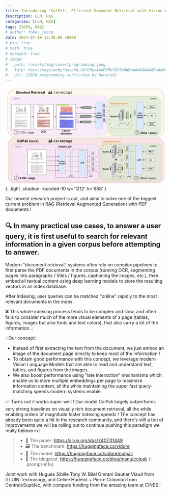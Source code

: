 ```yaml
---
title: Introducing "ColPali, Efficient Document Retrieval with Vision Language Models"
description: LLM, RAG
categories: [LLM, RAG]
tags: [SOTA, RAG]
# author: foDev_jeong
date: 2024-07-19 13:30:00 +0800
# pin: true
# math: true
# mermaid: true
# image:
#   path: /assets/img/cover/programming.jpeg
#   lqip: data:image/webp;base64,UklGRpoAAABXRUJQVlA4WAoAAAAQAAAADwAABwAAQUxQSDIAAAARL0AmbZurmr57yyIiqE8oiG0bejIYEQTgqiDA9vqnsUSI6H+oAERp2HZ65qP/VIAWAFZQOCBCAAAA8AEAnQEqEAAIAAVAfCWkAALp8sF8rgRgAP7o9FDvMCkMde9PK7euH5M1m6VWoDXf2FkP3BqV0ZYbO6NA/VFIAAAA
#   alt: [2024 programming curriculum by honglab]
---
```


![ ColPali Efficient Document Retrieval with Vision Language Model  ](/assets/img/llm/colpali-retrieval-vision-language-model.jpeg){: .light .shadow .rounded-10 w='1212' h='668' }

Our newest research project is out, and aims to solve one of the biggest current problem in RAG (Retrieval Augmented Generation) with PDF documents ! 

## 🔍 In many practical use cases, to answer a user query, it is first useful to search for relevant information in a given corpus before attempting to answer. 

Modern "document retrieval" systems often rely on complex pipelines to first parse the PDF documents in the corpus (running OCR, segmenting pages into paragraphs / titles / figures, captioning the images, etc.), then embed all textual content using deep learning models to store the resulting vectors in an index database. 

After indexing, user queries can be matched "online" rapidly to the most relevant documents in the index.

❌ This whole indexing process tends to be complex and slow, and often fails to consider much of the more visual elements of a page (tables, figures, images but also fonts and text colors), that also carry a lot of the information...

💡Our concept: 
- Instead of first extracting the text from the document, we just embed an image of the document page directly to keep most of the information ! 
- To obtain good performance with this concept, we leverage modern Vision Language Models that are able to read and understand text, tables, and figures from the images. 
- We also boost performance using "late interaction" mechanisms which enable us to store multiple embeddings per page to maximize information content, all the while maintaining the super fast query-matching speeds modern systems enable.

📈 Turns out it works super well ! Our model ColPali largely outperforms very strong baselines on visually rich document retrieval, all the while enabling orders of magnitude faster indexing speeds ! The concept has already been quite a hit in the research community, and there's still a ton of improvements we will be rolling out to continue pushing this paradigm we really believe in !

> - 📝 The paper: <https://arxiv.org/abs/2407.01449>
> - 🗃️ The benchmark: <https://huggingface.co/vidore>
> - 👀 The model: <https://huggingface.co/vidore/colpali>
> - 📰 The blogpost: <https://huggingface.co/blog/manu/colpali>
{: .prompt-info}

Joint work with Hugues Sibille Tony W. Bilel Omrani Gautier Viaud from ILLUIN Technology, and Celine Hudelot + Pierre Colombo from CentraleSupélec, with compute funding from the amazing team at CINES !

